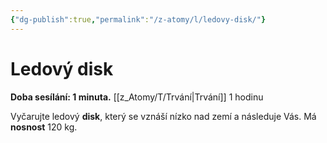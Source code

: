 ```yaml
---
{"dg-publish":true,"permalink":"/z-atomy/l/ledovy-disk/"}
---
```


# Ledový disk
**Doba sesílání: 1 minuta.** 
[[z_Atomy/T/Trvání\|Trvání]] 1 hodinu

Vyčarujte ledový **disk**, který se vznáší nízko nad zemí a následuje Vás. 
Má **nosnost** 120 kg.